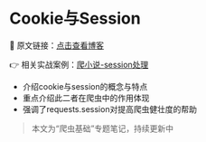 # Cookie与Session

🔗 原文链接：[点击查看博客](https://blog.csdn.net/2401_87328929/article/details/148097821)

👉 相关实战案例：[爬小说-session处理](https://github.com/Annyfee/spider-defense-bypass/blob/main/%E5%B8%B8%E8%A7%81%E7%88%AC%E5%8F%96%E7%96%91%E9%9A%BE%E7%82%B9/SSL%20error-session/%E7%88%AC%E5%B0%8F%E8%AF%B4-session.py)

- 介绍cookie与session的概念与特点
- 重点介绍此二者在爬虫中的作用体现
- 强调了requests.session对提高爬虫健壮度的帮助

> 本文为“爬虫基础”专题笔记，持续更新中